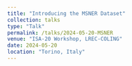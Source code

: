 ```yaml
---
title: "Introducing the MSNER Dataset"
collection: talks
type: "Talk"
permalink: /talks/2024-05-20-MSNER
venue: "ISA-20 Workshop, LREC-COLING"
date: 2024-05-20
location: "Torino, Italy"
---
```


